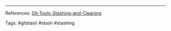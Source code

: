 

***
References:
[Git-Tools-Stashing-and-Cleaning](https://git-scm.com/book/en/v2/Git-Tools-Stashing-and-Cleaning)

Tags:
#gitstash #stash #stashing